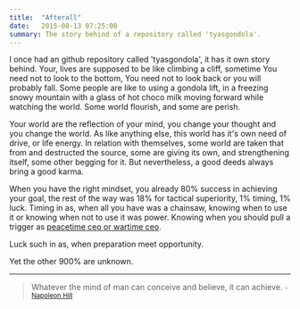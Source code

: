 ```yaml
---
title:  "Afterall"
date:   2015-08-13 07:25:00
summary: The story behind of a repository called 'tyasgondola'.
---
```


I once had an github repository called 'tyasgondola', it has it own story behind. Your, lives are supposed to be like climbing a cliff, sometime You need not to look to the bottom, You need not to look back or you will probably fall. Some people are like to using a gondola lift, in a freezing snowy mountain with a glass of hot choco milk moving forward while watching the world. Some world flourish, and some are perish.

Your world are the reflection of your mind, you change your thought and you change the world. As like anything else, this world has it's own need of drive, or life energy. In relation with themselves, some world are taken that from and destructed the source, some are giving its own, and strengthening itself, some other begging for it. But nevertheless, a good deeds always bring a good karma.

When you have the right mindset, you already 80% success in achieving your goal, the rest of the way was 18% for tactical superiority, 1% timing, 1% luck. Timing in as, when all you have was a chainsaw, knowing when to use it or knowing when not to use it was power. Knowing when you should pull a trigger as [peacetime ceo or wartime ceo](http://www.bhorowitz.com/peacetime_ceo_wartime_ceo).

Luck such in as, when preparation meet opportunity.

Yet the other 900% are unknown.


---
> Whatever the mind of man can conceive and believe, it can achieve.
> <small>- [Napoleon Hill](http://www.brainyquote.com/quotes/quotes/n/napoleonhi392258.html)</small>